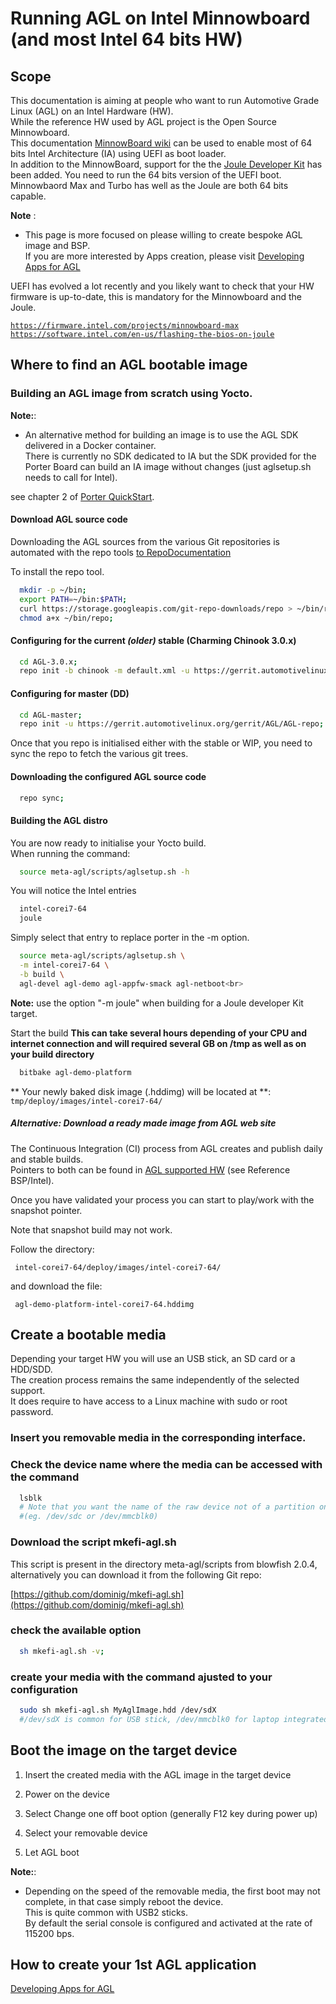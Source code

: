 # Running AGL on Intel Minnowboard (and most Intel 64 bits HW)

## Scope
This documentation is aiming at people who want to run Automotive Grade
Linux (AGL) on an Intel Hardware (HW).  
While the reference HW used by AGL project is the Open Source Minnowboard.  
This documentation [MinnowBoard wiki](https://minnowboard.org/) 
can be used to enable most of 64 bits Intel Architecture (IA) using UEFI as boot loader.<br>
In addition to the MinnowBoard, support for the the [Joule Developer Kit](https://software.intel.com/en-us/iot/hardware/joule/dev-kit) has been added. 
You need to run the 64 bits version of the UEFI boot.
Minnowbaord Max and Turbo has well as the Joule are both 64 bits capable.

**Note** :  
 * This page is more focused on please willing to create bespoke AGL image and BSP.  
If you are more interested by Apps creation, please visit [ Developing Apps for AGL](https://wiki.automotivelinux.org/agl-distro/developer_resources_intel_apps)

UEFI has evolved a lot recently and you likely want to check that your HW firmware is up-to-date, this is mandatory for the Minnowboard and the Joule.

[`https://firmware.intel.com/projects/minnowboard-max`](https://firmware.intel.com/projects/minnowboard-max)<br>
[`https://software.intel.com/en-us/flashing-the-bios-on-joule`](https://software.intel.com/en-us/flashing-the-bios-on-joule)

## Where to find an AGL bootable image

### Building an AGL image from scratch using Yocto.

**Note:**:  
 * An alternative method for building an image is to use the AGL SDK delivered in a Docker container.  
There is currently no SDK dedicated to IA but the SDK provided for the Porter Board can build an IA image without changes (just aglsetup.sh needs to call for Intel).

see chapter 2 of [Porter QuickStart](http://iot.bzh/download/public/2016/sdk/AGL-Kickstart-on-Renesas-Porter-board.pdf "wikilink").

#### Download AGL source code
Downloading the AGL sources from the various Git repositories is automated with the repo
tools [ to RepoDocumentation](https://source.android.com/source/using-repo.html "wikilink")

To install the repo tool.

```bash
  mkdir -p ~/bin;
  export PATH=~/bin:$PATH;
  curl https://storage.googleapis.com/git-repo-downloads/repo > ~/bin/repo;
  chmod a+x ~/bin/repo;
```

#### Configuring for the current *(older)* stable (Charming Chinook 3.0.x)

```bash
  cd AGL-3.0.x;
  repo init -b chinook -m default.xml -u https://gerrit.automotivelinux.org/gerrit/AGL/AGL-repo
```
#### Configuring for master (DD)

```bash
  cd AGL-master;
  repo init -u https://gerrit.automotivelinux.org/gerrit/AGL/AGL-repo;
```
Once that you repo is initialised either with the stable or WIP, you need to sync the repo to fetch the various git trees.

#### Downloading the configured AGL source code

```bash
  repo sync;
```

#### Building the AGL distro
You are now ready to initialise your Yocto build.  
When running the command:

```bash
  source meta-agl/scripts/aglsetup.sh -h
```

You will notice the Intel entries

```bash
  intel-corei7-64
  joule
```
Simply select that entry to replace porter in the -m option.<br>

```bash
  source meta-agl/scripts/aglsetup.sh \
  -m intel-corei7-64 \
  -b build \
  agl-devel agl-demo agl-appfw-smack agl-netboot<br>
```
**Note:** use the option "-m joule" when building for a Joule developer Kit target.

Start the build **This can take several hours depending of your CPU and
internet connection and will required several GB on /tmp as well as on your build directory**

```bash
  bitbake agl-demo-platform
```
** Your newly baked disk image (.hddimg) will be located at **:  
  `tmp/deploy/images/intel-corei7-64/`

##### Alternative: Download a *ready made* image from AGL web site

The Continuous Integration (CI) process from AGL creates and publish daily and stable builds.  
Pointers to both can be found in [ AGL supported HW](https://wiki.automotivelinux.org/agl-distro) (see Reference BSP/Intel).

Once you have validated your process you can start to play/work with the snapshot pointer.

Note that snapshot build may not work.

Follow the directory:  

` intel-corei7-64/deploy/images/intel-corei7-64/`

and download the file:  

` agl-demo-platform-intel-corei7-64.hddimg`

## Create a bootable media

Depending your target HW you will use an USB stick, an SD card or a HDD/SDD.  
The creation process remains the same independently of the selected support.  
It does require to have access to a Linux machine with sudo or root password.

### Insert you removable media in the corresponding interface.

### Check the device name where the media can be accessed with the command

```bash
  lsblk
  # Note that you want the name of the raw device not of a partition on the media
  #(eg. /dev/sdc or /dev/mmcblk0)
```
### Download the script mkefi-agl.sh
This script is present in the directory meta-agl/scripts from blowfish 2.0.4, alternatively you can download it from the following Git repo:  

[https://github.com/dominig/mkefi-agl.sh](https://github.com/dominig/mkefi-agl.sh)


### check the available option

```bash
  sh mkefi-agl.sh -v;
```
### create your media with the command ajusted to your configuration

```bash
  sudo sh mkefi-agl.sh MyAglImage.hdd /dev/sdX
  #/dev/sdX is common for USB stick, /dev/mmcblk0 for laptop integrated SD card reader
```

## Boot the image on the target device

1. Insert the created media with the AGL image in the target device

1. Power on the device

1. Select Change one off boot option (generally F12 key during power up)

1. Select your removable device

1. Let AGL boot

**Note:**:  
 * Depending on the speed of the removable media, the first boot may not complete, in that case simply reboot the device.  
This is quite common with USB2 sticks.  
By default the serial console is configured and activated at the rate of 115200 bps.

## How to create your 1st AGL application

[ Developing Apps for AGL](https://wiki.automotivelinux.org/agl-distro/developer_resources_intel_apps)
